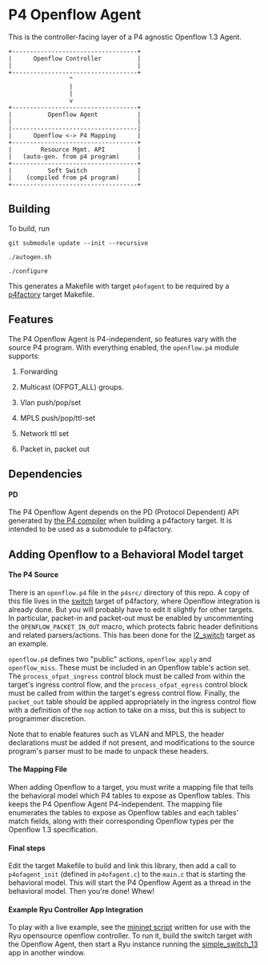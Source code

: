 # P4 Openflow Agent
This is the controller-facing layer of a P4 agnostic Openflow 1.3 Agent.

    +-----------------------------------+
    |      Openflow Controller          | 
    |                                   |
    +-----------------------------------+
                     ^
                     |
                     |
                     v
    +-----------------------------------+
    |          Openflow Agent           |
    |                                   |
    |-----------------------------------|
    |      Openflow <-> P4 Mapping      |
    +-----------------------------------+
    |        Resource Mgmt. API         |
    |   (auto-gen. from p4 program)     |
    +-----------------------------------+
    |          Soft Switch              |
    |    (compiled from p4 program)     |
    +-----------------------------------+

## Building
To build, run

`git submodule update --init --recursive`

`./autogen.sh`

`./configure`

This generates a Makefile with target `p4ofagent` to be required by a
[p4factory](https://github.com/p4lang/p4factory) target Makefile.

## Features
The P4 Openflow Agent is P4-independent, so features vary with the
source P4 program. With everything enabled, the `openflow.p4` module supports:

1. Forwarding

2. Multicast (OFPGT_ALL) groups.

3. Vlan push/pop/set

4. MPLS push/pop/ttl-set

5. Network ttl set

6. Packet in, packet out

## Dependencies
#### PD
The P4 Openflow Agent depends on the PD (Protocol Dependent) API generated by
[the P4 compiler](https://github.com/p4lang/p4c-behavioral) when building a
p4factory target. It is intended to be used as a submodule to p4factory.

## Adding Openflow to a Behavioral Model target
#### The P4 Source
There is an `openflow.p4` file in the `p4src/` directory of this repo. A copy
of this file lives in the
[switch](https://github.com/p4lang/p4factory/tree/master/targets/switch)
target of p4factory, where Openflow integration is already done. But you will
probably have to edit it slightly for other targets. In particular, packet-in
and packet-out must be enabled by uncommenting the `OPENFLOW_PACKET_IN_OUT`
macro, which protects fabric header definitions and related parsers/actions.
This has been done for the
[l2_switch](https://github.com/p4lang/p4factory/tree/master/targets/l2_switch) 
target as an example.

`openflow.p4` defines two "public" actions, `openflow_apply` and `openflow_miss`. 
These must be included in an Openflow table's action set. The
`process_ofpat_ingress` control block must be called from within the target's
ingress control flow, and the `process_ofpat_egress` control block must be called
from within the target's egress control flow. Finally, the `packet_out` table 
should be applied appropriately in the ingress control flow with a definition of 
the `nop` action to take on a miss, but this is subject to programmer discretion.

Note that to enable features such as VLAN and MPLS, the header declarations must 
be added if not present, and modifications to the source program's parser must 
to be made to unpack these headers.

#### The Mapping File
When adding Openflow to a target, you must write a mapping file that tells the 
behavioral model which P4 tables to expose as Openflow tables. This keeps the 
P4 Openflow Agent P4-independent. The mapping file enumerates the tables to 
expose as Openflow tables and each tables' match fields, along with their 
corresponding Openflow types per the Openflow 1.3 specification.

#### Final steps
Edit the target Makefile to build and link this library, then add a call to
`p4ofagent_init` (defined in `p4ofagent.c`) to the `main.c` that is starting 
the behavioral model. This will start the P4 Openflow Agent as a thread in 
the behavioral model. Then you're done! Whew!

#### Example Ryu Controller App Integration

To play with a live example, see the
[mininet script](https://github.com/p4lang/p4factory/blob/master/mininet/openflow_l2.py)
written for use with the Ryu opensource openflow controller. To run it, build the switch
target with the Openflow Agent, then start a Ryu instance running the [simple_switch_13](https://github.com/osrg/ryu/blob/master/ryu/app/simple_switch_13.py)
app in another window. 
